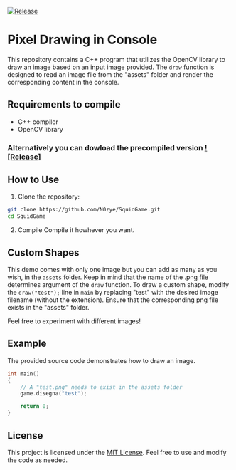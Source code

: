 [![Release](https://img.shields.io/github/v/release/N0zye/PixelDrawing)](https://github.com/N0zye/PixelDrawing/releases/latest)
# Pixel Drawing in Console

This repository contains a C++ program that utilizes the OpenCV library to draw an image based on an input image provided. The `draw` function is designed to read an image file from the "assets" folder and render the corresponding content in the console.

## Requirements to compile
- C++ compiler
- OpenCV library

### Alternatively you can dowload the precompiled version [![Release]](https://github.com/N0zye/PixelDrawing/releases/latest)

## How to Use

1. Clone the repository:
```bash
git clone https://github.com/N0zye/SquidGame.git
cd SquidGame
```
2. Compile
Compile it howhever you want.


## Custom Shapes

This demo comes with only one image but you can add as many as you wish, in the `assets` folder. Keep in mind that the name of the .png file determines argument of the `draw` function.
To draw a custom shape, modify the `draw("test");` line in `main` by replacing "test" with the desired image filename (without the extension). Ensure that the corresponding png file exists in the "assets" folder.

Feel free to experiment with different images!

## Example

The provided source code demonstrates how to draw an image. 

```cpp
int main()
{
    // A "test.png" needs to exist in the assets folder
    game.disegna("test");

    return 0;
}
```

## License

This project is licensed under the [MIT License](LICENSE.txt). Feel free to use and modify the code as needed.
